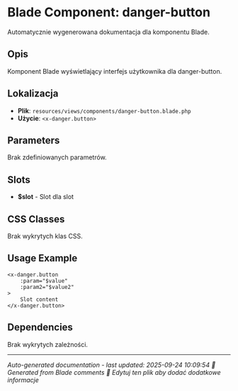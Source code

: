 # Blade Component: danger-button

Automatycznie wygenerowana dokumentacja dla komponentu Blade.

## Opis
Komponent Blade wyświetlający interfejs użytkownika dla danger-button.

## Lokalizacja
- **Plik**: `resources/views/components/danger-button.blade.php`
- **Użycie**: `<x-danger.button>`

## Parameters
Brak zdefiniowanych parametrów.

## Slots
- **$slot** - Slot dla slot

## CSS Classes
Brak wykrytych klas CSS.

## Usage Example
```blade
<x-danger.button
    :param="$value"
    :param2="$value2"
>
    Slot content
</x-danger.button>
```

## Dependencies
Brak wykrytych zależności.

---
*Auto-generated documentation - last updated: 2025-09-24 10:09:54*
*🤖 Generated from Blade comments*
*📝 Edytuj ten plik aby dodać dodatkowe informacje*